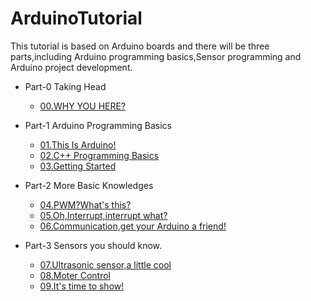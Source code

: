 # ArduinoTutorial
This tutorial is based on Arduino boards and there will be three parts,including Arduino programming basics,Sensor programming and Arduino project development.  
* Part-0 Taking Head
    - [00.WHY YOU HERE?](/00.Why%20You%20Here.md)
* Part-1 Arduino Programming Basics
    - [01.This Is Arduino!](https://github.com/CloudPalaceLab/ArduinoTutorial/blob/main/01.This%20Is%20Arduino!.md)
    - [02.C++ Programming Basics](https://github.com/510Lab/ArduinoTutorial/blob/main/02.C%2B%2B%20Programming%20Basics.md)
    - [03.Getting Started](https://github.com/510Lab/ArduinoTutorial/blob/main/03.Getting%20Started.md)

* Part-2 More Basic Knowledges 
    - [04.PWM?What's this?](https://github.com/510Lab/ArduinoTutorial/blob/main/04.PWM%3FWhat's%20this%3F.md)
    - [05.Oh,Interrupt,interrupt what?](https://github.com/510Lab/ArduinoTutorial/blob/main/05.Oh%2CInterrupt%2Cinterrupt%20what%3F.md)
    - [06.Communication,get your Arduino a friend!](https://github.com/510Lab/ArduinoTutorial/blob/main/06.Communication%2Cget%20your%20Arduino%20a%20friend!.md)  
* Part-3 Sensors you should know.
    - [07.Ultrasonic sensor,a little cool](https://github.com/510Lab/ArduinoTutorial/blob/main/07.Ultrasonic%20sensor%2Ca%20little%20cool..md)
    - [08.Moter Control](/08.Motor%20Control.md)
    - [09.It's time to show!](/09.It's%20time%20to%20show!.md)
